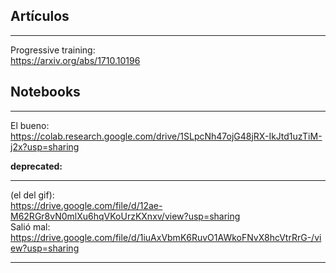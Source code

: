 
## Artículos  
---

Progressive training:  
https://arxiv.org/abs/1710.10196

## Notebooks  
---

El bueno:  
https://colab.research.google.com/drive/1SLpcNh47ojG48jRX-IkJtd1uzTiM-j2x?usp=sharing


**deprecated:**   

---

(el del gif):  
https://drive.google.com/file/d/12ae-M62RGr8vN0mlXu6hqVKoUrzKXnxv/view?usp=sharing  
Salió mal:  
https://drive.google.com/file/d/1iuAxVbmK6RuvO1AWkoFNvX8hcVtrRrG-/view?usp=sharing 

---
